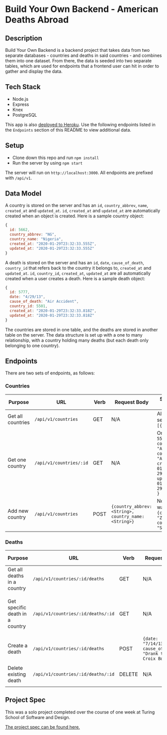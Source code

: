 # Build Your Own Backend - American Deaths Abroad

## Description

Build Your Own Backend is a backend project that takes data from two separate databases - countries and deaths in said countries - and combines them into one dataset.  From there, the data is seeded into two separate tables, which are used for endpoints that a frontend user can hit in order to gather and display the data.

## Tech Stack
* Node.js 
* Express 
* Knex 
* PostgreSQL 

This app is also [deployed to Heroku](https://byob-death.herokuapp.com/api/v1/countries).  Use the following endpoints listed in the `Endpoints` section of this README to view additional data.

## Setup

* Clone down this repo and run `npm install`
* Run the server by using `npm start`

The server will run on `http://localhost:3000`. All endpoints are prefixed with `/api/v1`.

## Data Model

A country is stored on the server and has an `id`, `country_abbrev`, `name`, `created_at` and `updated_at`. `id`, `created_at` and `updated_at` are automatically created when an object is created.  Here is a sample country object:

```js
{
  id: 5662,
  country_abbrev: "NG",
  country_name: "Nigeria",
  created_at: "2020-01-29T23:32:33.555Z",
  updated_at: "2020-01-29T23:32:33.555Z"
}
```

A death is stored on the server and has an `id`, `date`, `cause_of_death`, `country_id` that refers back to the country it belongs to, `created_at` and `updated_at`.  `id`, `country_id`, `created_at`, `updated_at` are all automatically created when a user creates a death.  Here is a sample death object:

```js 
{
  id: 5777,
  date: "4/29/13",
  cause_of_death: "Air Accident",
  country_id: 5501,
  created_at: "2020-01-29T23:32:33.818Z",
  updated_at: "2020-01-29T23:32:33.818Z"
}
```

The countries are stored in one table, and the deaths are stored in another table on the server.  The data structure is set up with a one to many relationship, with a country holding many deaths (but each death only belonging to one country).

## Endpoints

There are two sets of endpoints, as follows:

### Countries
| Purpose | URL | Verb | Request Body | Sample Success Response |
|----|----|----|----|----|
| Get all countries |`/api/v1/countries`| GET | N/A | All countries on the server: `{countries: [{}, {}, ...]}` |
| Get one country |`/api/v1/countries/:id` | GET | N/A | One country: `{ id: 5509, country_abbrev: "AQ", country_name: "Antarctica", created_at: "2020-01-29T23:32:32.908Z", updated_at: "2020-01-29T23:32:32.908Z" } ` |
| Add new country |`/api/v1/countries`| POST | `{country_abbrev: <String>, country_name: <String>}` | New country that was added: `{country_abbrev: "ZZ", country_name: "SleepyCountry" }` |

### Deaths 
| Purpose | URL | Verb | Request Body | Sample Success Response |
|----|----|----|----|----|
| Get all deaths in a country | `/api/v1/countries/:id/deaths` | GET | N/A | All deaths for a country: `[{}, {} ... ]` | 
| Get specific death in a country | `/api/v1/countries/:id/deaths/:id` | GET | N/A | Specific death: `{id: 11455, date: "7/14/13", cause_of_death: "Homicide", country_id: 5738, created_at: "2020-01-29T23:32:36.101Z", updated_at: "2020-01-29T23:32:36.101Z"}` |
| Create a death | `/api/v1/countries/:id/deaths` | POST | `{date: "7/14/13", cause_of_death: "Drank too many Croix Boyz"}` | `{date: "7/14/13", cause_of_death: "Drank too many Croix Boyz"}` |
| Delete existing death |`/api/v1/countries/:id/deaths/:id`| DELETE | N/A | All remaining deaths for that country: `{ remainingDeathsByCountry: [{}, {}...] }` |

## Project Spec 
This was a solo project completed over the course of one week at Turing School of Software and Design.

[The project spec can be found here.](https://frontend.turing.io/projects/build-your-own-backend.html)





